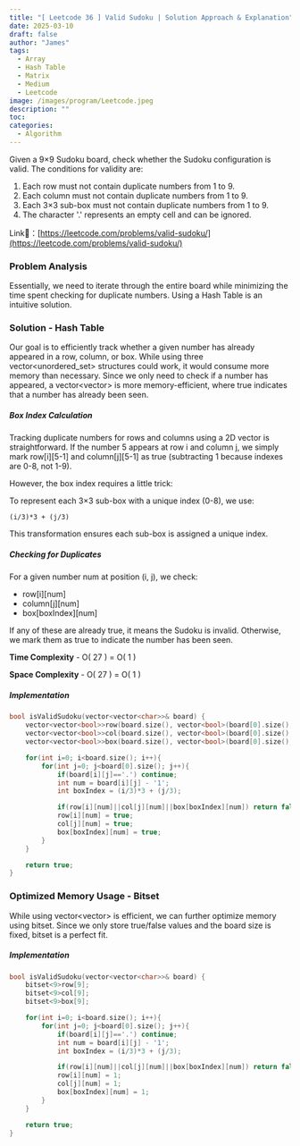 ```yaml
---
title: "[ Leetcode 36 ] Valid Sudoku | Solution Approach & Explanation"
date: 2025-03-10
draft: false
author: "James"
tags:
  - Array
  - Hash Table
  - Matrix
  - Medium
  - Leetcode
image: /images/program/Leetcode.jpeg
description: ""
toc: 
categories:
  - Algorithm
---
```


Given a 9×9 Sudoku board, check whether the Sudoku configuration is valid. The conditions for validity are:

1. Each row must not contain duplicate numbers from 1 to 9.
2. Each column must not contain duplicate numbers from 1 to 9.
3. Each 3×3 sub-box must not contain duplicate numbers from 1 to 9.
4. The character '.' represents an empty cell and can be ignored.

Link🔗：[https://leetcode.com/problems/valid-sudoku/](https://leetcode.com/problems/valid-sudoku/)

### **Problem Analysis**

Essentially, we need to iterate through the entire board while minimizing the time spent checking for duplicate numbers. Using a Hash Table is an intuitive solution.

### **Solution - Hash Table**

Our goal is to efficiently track whether a given number has already appeared in a row, column, or box. While using three vector<unordered_set<int>> structures could work, it would consume more memory than necessary.
Since we only need to check if a number has appeared, a vector<vector<bool>> is more memory-efficient, where true indicates that a number has already been seen.

##### **Box Index Calculation**

Tracking duplicate numbers for rows and columns using a 2D vector is straightforward. If the number 5 appears at row i and column j, we simply mark row[i][5-1] and column[j][5-1] as true (subtracting 1 because indexes are 0-8, not 1-9).

However, the box index requires a little trick:

To represent each 3×3 sub-box with a unique index (0-8), we use:

```
(i/3)*3 + (j/3)
```

This transformation ensures each sub-box is assigned a unique index.

##### **Checking for Duplicates**

For a given number num at position (i, j), we check:

- row[i][num]
- column[j][num]
- box[boxIndex][num]

If any of these are already true, it means the Sudoku is invalid. Otherwise, we mark them as true to indicate the number has been seen.

**Time Complexity** - O( 27 ) = O( 1 )

**Space Complexity** - O( 27 ) = O( 1 )

##### **Implementation**

```cpp
bool isValidSudoku(vector<vector<char>>& board) {
    vector<vector<bool>>row(board.size(), vector<bool>(board[0].size(), false));
    vector<vector<bool>>col(board.size(), vector<bool>(board[0].size(), false));
    vector<vector<bool>>box(board.size(), vector<bool>(board[0].size(), false));

    for(int i=0; i<board.size(); i++){
        for(int j=0; j<board[0].size(); j++){
            if(board[i][j]=='.') continue;
            int num = board[i][j] - '1';
            int boxIndex = (i/3)*3 + (j/3);

            if(row[i][num]||col[j][num]||box[boxIndex][num]) return false;
            row[i][num] = true;
            col[j][num] = true;
            box[boxIndex][num] = true;
        }
    }

    return true;
}
```

### **Optimized Memory Usage  - Bitset**

While using vector<vector<bool>> is efficient, we can further optimize memory using bitset. Since we only store true/false values and the board size is fixed, bitset is a perfect fit.

##### **Implementation**

```cpp
bool isValidSudoku(vector<vector<char>>& board) {
    bitset<9>row[9];
    bitset<9>col[9];
    bitset<9>box[9];

    for(int i=0; i<board.size(); i++){
        for(int j=0; j<board[0].size(); j++){
            if(board[i][j]=='.') continue;
            int num = board[i][j] - '1';
            int boxIndex = (i/3)*3 + (j/3);

            if(row[i][num]||col[j][num]||box[boxIndex][num]) return false;
            row[i][num] = 1;
            col[j][num] = 1;
            box[boxIndex][num] = 1;
        }
    }

    return true;
}
```